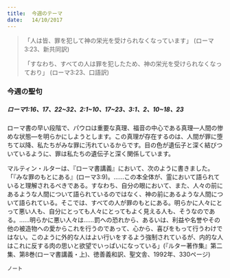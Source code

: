 ```yaml
---
title:  今週のテーマ
date:   14/10/2017
---
```


> <p>「人は皆、罪を犯して神の栄光を受けられなくなっています」 (ローマ3:23、新共同訳)</p>
> <p>「すなわち、すべての人は罪を犯したため、神の栄光を受けられなくなっており」 (ローマ3:23、口語訳)</p>

### 今週の聖句

##### ローマ1:16、17、22~32、2:1~10、17~23、3:1、2、10~18、23

ローマ書の早い段階で、パウロは重要な真理、福音の中心である真理―人間の惨めな状態―を明らかにしようとします。この真理が存在するのは、人間が罪に堕ちて以降、私たちがみな罪に汚れているからです。目の色が遺伝子と深く結びついているように、罪は私たちの遺伝子と深く関係しています。

マルティン・ルターは、『ローマ書講義』において、次のように書きました。「『みな罪のもとにある』(ローマ3:9)。......この本全体が、霊において語られていると理解されるべきである。すなわち、自分の眼において、また、人々の前にあるような人間について語られているのではなく、神の前にあるような人間について語られている。そこでは、すべての人が罪のもとにある。明らかに人々にとって悪い人も、自分にとっても人々にとってもよく見える人も、そうなのである。......明らかに悪い人々は......罰への恐れから、あるいは、利益や名誉やその他の被造物への愛からこれを行うのであって、心から、喜びをもって行うわけではない。このように外的な人はよい行いをするよう強制されているが、内的な人はこれに反する肉の思いと欲望でいっぱいになっている」(『ルター著作集』第二集、第8巻(ローマ書講義・上)、徳善義和訳、聖文舎、1992年、330ページ)

`ノート`
